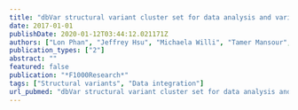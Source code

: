 ```yaml
---
title: "dbVar structural variant cluster set for data analysis and variant comparison"
date: 2017-01-01
publishDate: 2020-01-12T03:44:12.021171Z
authors: ["Lon Phan", "Jeffrey Hsu", "Michaela Willi", "Tamer Mansour", "Yan Kai", "John Garner", "John Lopez", "Ben Busby", " others"]
publication_types: ["2"]
abstract: ""
featured: false
publication: "*F1000Research*"
tags: ["Structural variants", "Data integration"]
url_pubmed: "dbVar structural variant cluster set for data analysis and variant comparison"
---
```

